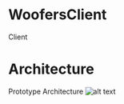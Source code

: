 # WoofersClient
Client

# Architecture
Prototype Architecture
![alt text](https://github.com/junedic/WoofersClient/blob/main/woofers-arch.png?raw=true)
